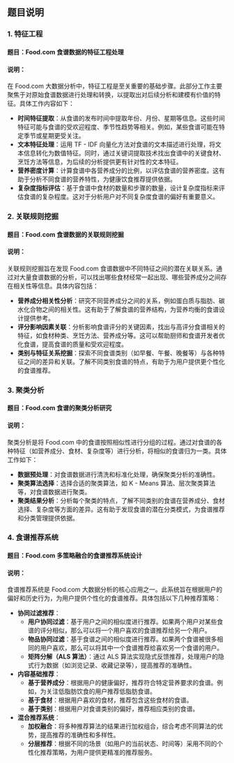 ## 题目说明

### 1. 特征工程

#### 题目：Food.com 食谱数据的特征工程处理

#### 说明：

在 Food.com 大数据分析中，特征工程是至关重要的基础步骤。此部分工作主要聚焦于对原始食谱数据进行处理和转换，以提取出对后续分析和建模有价值的特征。具体工作内容如下：

- **时间特征提取**：从食谱的发布时间中提取年份、月份、星期等信息。这些时间特征可能与食谱的受欢迎程度、季节性趋势等相关。例如，某些食谱可能在特定季节或星期更受关注。
- **文本特征处理**：运用 TF - IDF 向量化方法对食谱的文本描述进行处理，将文本信息转化为数值特征。同时，通过关键词提取技术找出食谱中的关键食材、烹饪方法等信息，为后续的分析提供更有针对性的文本特征。
- **营养密度计算**：计算食谱中各营养成分的比例，以评估食谱的营养密度。这有助于分析不同食谱的营养特性，为健康饮食推荐提供依据。
- **复杂度指标评估**：基于食谱中食材的数量和步骤的数量，设计复杂度指标来评估食谱的复杂程度。这对于分析用户对不同复杂度食谱的偏好有重要意义。

### 2. 关联规则挖掘

#### 题目：Food.com 食谱数据的关联规则挖掘

#### 说明：

关联规则挖掘旨在发现 Food.com 食谱数据中不同特征之间的潜在关联关系。通过对大量食谱数据的分析，可以找出哪些食材经常一起出现、哪些营养成分之间存在相关性等信息。具体内容包括：

- **营养成分相关性分析**：研究不同营养成分之间的关系，例如蛋白质与脂肪、碳水化合物之间的相关性。这有助于了解食谱的营养结构，为营养均衡的食谱设计提供参考。
- **评分影响因素关联**：分析影响食谱评分的关键因素，找出与高评分食谱相关的特征，如食材种类、烹饪方法、营养成分等。这可以帮助厨师和食谱开发者优化食谱，提高食谱的质量和受欢迎程度。
- **类别与特征关系挖掘**：探索不同食谱类别（如早餐、午餐、晚餐等）与各种特征之间的差异和关联。了解不同类别食谱的特点，有助于为用户提供更个性化的食谱推荐。

### 3. 聚类分析

#### 题目：Food.com 食谱的聚类分析研究

#### 说明：

聚类分析是将 Food.com 中的食谱按照相似性进行分组的过程。通过对食谱的各种特征（如营养成分、食材、复杂度等）进行分析，将相似的食谱归为一类。具体工作如下：

- **数据预处理**：对食谱数据进行清洗和标准化处理，确保聚类分析的准确性。
- **聚类算法选择**：选择合适的聚类算法，如 K - Means 算法、层次聚类算法等，对食谱数据进行聚类。
- **聚类结果分析**：分析每个聚类的特点，了解不同类别的食谱在营养成分、食材选择、复杂度等方面的差异。这有助于发现食谱的潜在分类模式，为食谱推荐和分类管理提供依据。

### 4. 食谱推荐系统

#### 题目：Food.com 多策略融合的食谱推荐系统设计

#### 说明：

食谱推荐系统是 Food.com 大数据分析的核心应用之一。此系统旨在根据用户的偏好和历史行为，为用户提供个性化的食谱推荐。具体包括以下几种推荐策略：

- **协同过滤推荐**：
  - **用户协同过滤**：基于用户之间的相似度进行推荐。如果两个用户对某些食谱的评分相似，那么可以将一个用户喜欢的食谱推荐给另一个用户。
  - **物品协同过滤**：基于食谱之间的相似度进行推荐。如果两个食谱被很多相同的用户喜欢，那么可以将其中一个食谱推荐给喜欢另一个食谱的用户。
  - **矩阵分解（ALS 算法）**：通过 ALS 算法实现隐式反馈推荐，处理用户的隐式行为数据（如浏览记录、收藏记录等），提高推荐的准确性。
- **内容基础推荐**：
  - **基于营养成分**：根据用户的健康偏好，推荐符合特定营养要求的食谱。例如，为关注低脂肪饮食的用户推荐低脂肪食谱。
  - **基于食材**：根据用户喜欢的食材，推荐包含这些食材的食谱。
  - **基于类别**：根据用户对食谱类别的偏好，推荐相应类别的食谱。
- **混合推荐系统**：
  - **加权融合**：将多种推荐算法的结果进行加权组合，综合考虑不同算法的优势，提高推荐的准确性和多样性。
  - **分层推荐**：根据不同的场景（如用户的当前状态、时间等）采用不同的个性化推荐策略，为用户提供更精准的推荐服务。
